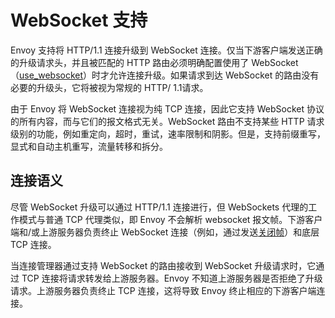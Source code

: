 # WebSocket 支持

Envoy 支持将 HTTP/1.1 连接升级到 WebSocket 连接。仅当下游客户端发送正确的升级请求头，并且被匹配的 HTTP 路由必须明确配置使用了 WebSocket （[use_websocket](../../api-v1/route_config/route.md#config-http-conn-man-route-table-route-use-websocket)）时才允许连接升级。如果请求到达 WebSocket 的路由没有必要的升级头，它将被视为常规的 HTTP/ 1.1请求。

由于 Envoy 将 WebSocket 连接视为纯 TCP 连接，因此它支持 WebSocket 协议的所有内容，而与它们的报文格式无关。WebSocket 路由不支持某些 HTTP 请求级别的功能，例如重定向，超时，重试，速率限制和阴影。但是，支持前缀重写，显式和自动主机重写，流量转移和拆分。

## 连接语义

尽管 WebSocket 升级可以通过 HTTP/1.1 连接进行，但 WebSockets 代理的工作模式与普通 TCP 代理类似，即 Envoy 不会解析 websocket 报文帧。下游客户端和/或上游服务器负责终止 WebSocket 连接（例如，通过发送[关闭帧](https://tools.ietf.org/html/rfc6455#section-5.5.1)）和底层 TCP 连接。

当连接管理器通过支持 WebSocket 的路由接收到 WebSocket 升级请求时，它通过 TCP 连接将请求转发给上游服务器。Envoy 不知道上游服务器是否拒绝了升级请求。上游服务器负责终止 TCP 连接，这将导致 Envoy 终止相应的下游客户端连接。